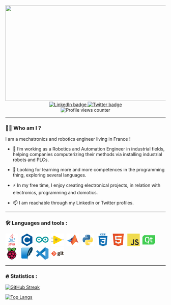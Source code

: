 <div id="header" align="center">
  <img src="https://media.giphy.com/media/dWesBcTLavkZuG35MI/giphy.gif" width="600" height="300" />
</div>

<div id="badges" align="center">
  <a href="https://fr.linkedin.com/in/maxime-blandin">
<img src="https://img.shields.io/badge/LinkedIn-blue?logo=linkedin&logoColor=white&style=for-the-badge" alt="LinkedIn badge" />
  </a>
  <a href="https://twitter.com">
<img src="https://img.shields.io/badge/Twitter-blue?style=for-the-badge&logo=twitter&logoColor=white" alt="Twitter badge"/>
  </a>
</div>

<div id="viewscounter" align="center">
  <img src="https://komarev.com/ghpvc/?username=obamask&style=for-the-badge&color=blue" alt="Profile views counter"/>
</div>


---

### :man_technologist: Who am I ?
I am a mechatronics and robotics engineer living in France !
- :telescope: I’m working as a Robotics and Automation Engineer in industrial fields, helping companies computerizing their methods via installing industrial robots and PLCs.

- :seedling: Looking for learning more and more competences in the programming thing, exploring several languages.

- :zap: In my free time, I enjoy creating electronical projects, in relation with electronics, programming and domotics.

- :mailbox: I am reachable through my LinkedIn or Twitter profiles.

---

### :hammer_and_wrench: Languages and tools :

<div id="languages">
  <img src="https://github.com/devicons/devicon/blob/master/icons/java/java-original-wordmark.svg" title="Java" alt="Java" width="40" height="40"/>&nbsp;
  <img src="https://github.com/devicons/devicon/blob/master/icons/c/c-plain.svg" title="C" alt="C" width="40" height="40"/>&nbsp;
  <img src="https://github.com/devicons/devicon/blob/master/icons/arduino/arduino-original.svg" title="Arduino" alt="Arduino" width="40" height="40"/>&nbsp;
  <img src="https://github.com/devicons/devicon/blob/master/icons/labview/labview-original.svg" title="LabVIEW" alt="LabVIEW" width="40" height="40"/>&nbsp;
  <img src="https://github.com/devicons/devicon/blob/master/icons/matlab/matlab-original.svg" title="Matlab" alt="Matlab" width="40" height="40"/>&nbsp;
  <img src="https://github.com/devicons/devicon/blob/master/icons/python/python-original.svg" title="Python" alt="Python" width="40" height="40"/>&nbsp;
  <img src="https://github.com/devicons/devicon/blob/master/icons/css3/css3-plain-wordmark.svg"  title="CSS3" alt="CSS" width="40" height="40"/>&nbsp;
  <img src="https://github.com/devicons/devicon/blob/master/icons/html5/html5-original.svg" title="HTML5" alt="HTML" width="40" height="40"/>&nbsp;
  <img src="https://github.com/devicons/devicon/blob/master/icons/javascript/javascript-original.svg" title="JavaScript" alt="JavaScript" width="40" height="40"/>&nbsp;
  <img src="https://github.com/devicons/devicon/blob/master/icons/qt/qt-original.svg" title="QT" alt="QT" width="40" height="40"/>&nbsp;
  <img src="https://github.com/devicons/devicon/blob/master/icons/raspberrypi/raspberrypi-original.svg" title="raspberry PI"  alt="raspberry PI" width="40" height="40"/>&nbsp;
  <img src="https://github.com/devicons/devicon/blob/master/icons/sqlite/sqlite-original.svg" title="SQlite"  alt="SQlite" width="40" height="40"/>&nbsp;
  <img src="https://github.com/devicons/devicon/blob/master/icons/vscode/vscode-original.svg" title="VSCode" alt="VSCode" width="40" height="40"/>&nbsp;
  <img src="https://github.com/devicons/devicon/blob/master/icons/git/git-original-wordmark.svg" title="Git" **alt="Git" width="40" height="40"/>
</div>

---

### :fire: Statistics :

[![GitHub Streak](http://github-readme-streak-stats.herokuapp.com?user=obamask&theme=dark&background=000000)](https://git.io/streak-stats)

[![Top Langs](https://github-readme-stats.vercel.app/api/top-langs/?username=obamask&layout=compact&theme=vision-friendly-dark)](https://github.com/anuraghazra/github-readme-stats)
